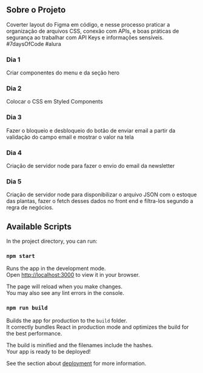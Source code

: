 ## Sobre o Projeto

Coverter layout do Figma em código, e nesse processo praticar a organização de arquivos CSS, conexão com APIs, e boas práticas de segurança ao trabalhar com API Keys e informações sensíveis.
#7daysOfCode #alura

### Dia 1

Criar componentes do menu e da seção hero

### Dia 2

Colocar o CSS em Styled Components

### Dia 3

Fazer o bloqueio e desbloqueio do botão de enviar email a partir da validação do campo email e mostrar o valor na tela

### Dia 4

Criação de servidor node para fazer o envio do email da newsletter

### Dia 5

Criação de servidor node para disponibilizar o arquivo JSON com o estoque das plantas, fazer o fetch desses dados no front end e filtra-los segundo a regra de negócios.

## Available Scripts

In the project directory, you can run:

### `npm start`

Runs the app in the development mode.\
Open [http://localhost:3000](http://localhost:3000) to view it in your browser.

The page will reload when you make changes.\
You may also see any lint errors in the console.

### `npm run build`

Builds the app for production to the `build` folder.\
It correctly bundles React in production mode and optimizes the build for the best performance.

The build is minified and the filenames include the hashes.\
Your app is ready to be deployed!

See the section about [deployment](https://facebook.github.io/create-react-app/docs/deployment) for more information.

